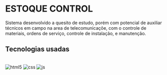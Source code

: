 # ESTOQUE CONTROL
  
 Sistema desenvolvido a quesito de estudo, porém com potencial de auxiliar técnicos em campo na area de telecomunicaçõe, com o controle de materiais, ordens de serviço, controle de instalação, e manutenção.


 ## Tecnologias usadas 
  
 <br>
<div style="display: inline_block">
  <img align="center" alt="html5" src="https://img.shields.io/badge/HTML5-E34F26?style=for-the-badge&logo=html5&logoColor=white" />

  <img align="center" alt="css" src="https://img.shields.io/badge/CSS3-1572B6?style=for-the-badge&logo=css3&logoColor=white" />

  <img align="center" alt="js" src="https://img.shields.io/badge/JavaScript-F7DF1E?style=for-the-badge&logo=javascript&logoColor=black" />


</div>